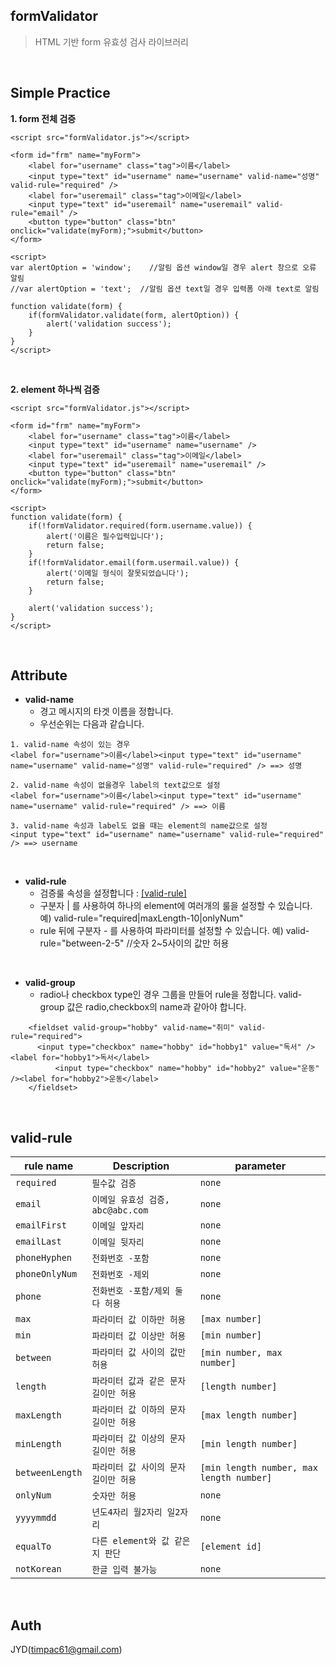 ## formValidator
> HTML 기반 form 유효성 검사 라이브러리
<br/>

## Simple Practice 
**1. form 전체 검증**
~~~
<script src="formValidator.js"></script>

<form id="frm" name="myForm">
	<label for="username" class="tag">이름</label>
	<input type="text" id="username" name="username" valid-name="성명" valid-rule="required" />
	<label for="useremail" class="tag">이메일</label>
	<input type="text" id="useremail" name="useremail" valid-rule="email" />
	<button type="button" class="btn" onclick="validate(myForm);">submit</button>
</form>

<script>
var alertOption = 'window';    //알림 옵션 window일 경우 alert 창으로 오류 알림
//var alertOption = 'text';  //알림 옵션 text일 경우 입력폼 아래 text로 알림

function validate(form) {
	if(formValidator.validate(form, alertOption)) {
		alert('validation success');
	}
}
</script>
~~~
<br/>

**2. element 하나씩 검증**
~~~
<script src="formValidator.js"></script>

<form id="frm" name="myForm">
	<label for="username" class="tag">이름</label>
	<input type="text" id="username" name="username" />
	<label for="useremail" class="tag">이메일</label>
	<input type="text" id="useremail" name="useremail" />
	<button type="button" class="btn" onclick="validate(myForm);">submit</button>
</form>

<script>
function validate(form) {
	if(!formValidator.required(form.username.value)) {
		alert('이름은 필수입력입니다');
		return false;
	}
	if(!formValidator.email(form.usermail.value)) {
		alert('이메일 형식이 잘못되었습니다');
		return false;
	}

	alert('validation success');
}
</script>
~~~
<br/>

## Attribute
 * **valid-name**
   * 경고 메시지의 타겟 이름을 정합니다.  
   * 우선순위는 다음과 같습니다.
  ~~~
  1. valid-name 속성이 있는 경우
  <label for="username">이름</label><input type="text" id="username" name="username" valid-name="성명" valid-rule="required" /> ==> 성명
  
  2. valid-name 속성이 없을경우 label의 text값으로 설정
  <label for="username">이름</label><input type="text" id="username" name="username" valid-rule="required" /> ==> 이름
  
  3. valid-name 속성과 label도 없을 때는 element의 name값으로 설정
  <input type="text" id="username" name="username" valid-rule="required" /> ==> username
  ~~~
<br/>
  
 * **valid-rule**
   * 검증룰 속성을 설정합니다 : [[valid-rule]](#valid-rule)
   * 구분자 | 를 사용하여 하나의 element에 여러개의 룰을 설정할 수 있습니다. 
    예) valid-rule="required|maxLength-10|onlyNum"
   * rule 뒤에 구분자 - 를 사용하여 파라미터를 설정할 수 있습니다. 예) valid-rule="between-2-5"  //숫자 2~5사이의 값만 허용
<br/>

 * **valid-group**
   * radio나 checkbox type인 경우 그룹을 만들어 rule을 정합니다. valid-group 값은 radio,checkbox의 name과 같아야 합니다.
~~~
    <fieldset valid-group="hobby" valid-name="취미" valid-rule="required">
      <input type="checkbox" name="hobby" id="hobby1" value="독서" /><label for="hobby1">독서</label>
		  <input type="checkbox" name="hobby" id="hobby2" value="운동" /><label for="hobby2">운동</label>
    </fieldset>
~~~
<br/>				

## <span id="valid-rule">valid-rule</span>
  rule name        | Description                                | parameter                   
-------------------|--------------------------------------------|--------------------------------------
`required`         | `필수값 검증`                               | `none`                      
`email`            | `이메일 유효성 검증, abc@abc.com`           | `none`                     
`emailFirst`       | `이메일 앞자리`                             | `none`                     
`emailLast`        | `이메일 뒷자리`                             | `none`                      
`phoneHyphen`      | `전화번호 -포함`                            | `none`                     
`phoneOnlyNum`     | `전화번호 -제외`                            | `none`                     
`phone`            | `전화번호 -포함/제외 둘다 허용`              | `none`                     
`max`              | `파라미터 값 이하만 허용`                    | `[max number]`             
`min`              | `파라미터 값 이상만 허용`                    | `[min number]`             
`between`          | `파라미터 값 사이의 값만 허용`               | `[min number, max number]` 
`length`           | `파라미터 값과 같은 문자 길이만 허용`         | `[length number]`          
`maxLength`        | `파라미터 값 이하의 문자 길이만 허용`         | `[max length number]`      
`minLength`        | `파라미터 값 이상의 문자 길이만 허용`         | `[min length number]`      
`betweenLength`    | `파라미터 값 사이의 문자 길이만 허용`         | `[min length number, max length number]`  
`onlyNum`          | `숫자만 허용`                               | `none`                     
`yyyymmdd`         | `년도4자리 월2자리 일2자리`                  | `none`                     
`equalTo`          | `다른 element와 값 같은지 판단`              | `[element id]`                     
`notKorean`        | `한글 입력 불가능`                           | `none`                     
<br/>

## Auth
JYD(timpac61@gmail.com)
